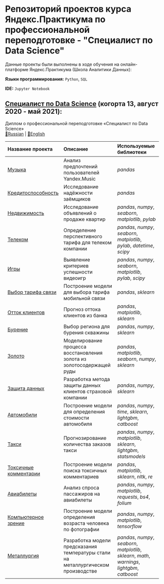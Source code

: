 # Репозиторий проектов курса Яндекс.Практикума по профессиональной переподготовке - "Специалист по Data Science"

Данные проекты были выполнены в ходе обучения на онлайн-платформе Яндекс.Практикума (Школа Аналитики Данных):

**Языки программирования:** `Python`, `SQL`

**IDE:** `Jupyter Notebook`

## [Специалист по Data Science](https://praktikum.yandex.ru/data-scientist) (когорта 13, август 2020 - май 2021):

Диплом о профессиональной переподготовке «Специалист по Data Science» \
[📜Russian](https://github.com/borisenko-ru/practicum_ds_data/blob/main/diploma/diploma.pdf) |
[📜English](https://github.com/borisenko-ru/practicum_ds_data/blob/main/diploma/diploma_en.pdf)

| Название проекта | Описание | Используемые библиотеки | 
| :---------------------- | :---------------------- | :---------------------- |
| [Музыка](01_Yandex_Music_project) | Анализ предпочтений пользователей Yandex.Music | *pandas* |
|	[Кредитоспособность](02_Customer_Credibility_project) | Исследование надёжности заёмщиков | *pandas* |
|	[Недвижимость](03_Yandex_Real_Estate_project) | Исследование объявлений о продаже квартир | *pandas*, *numpy*, *seaborn*, *matplotlib*, *pylab* |
|	[Телеком](04_Mobile_Phone_Tariffs_project) | Определение перспективного тарифа для телеком компании | *pandas*, *numpy*, *seaborn*, *matplotlib*, *pylab*, *datetime*, *scipy* |
|	[Игры](05_Games_project) | Выявление критериев успешности видеоигр | *pandas*, *numpy*, *seaborn*, *matplotlib*, *pylab*, *scipy* |
|	[Выбор тарифа связи](06_Mobile_Phone_Tariffs_ML_project) | Построение модели для выбора тарифа мобильной связи | *pandas*, *sklearn* |
|	[Отток клиентов](07_Churn_ML_project) | Прогноз оттока клиентов из банка | *pandas*, *matplotlib*, *sklearn* |
|	[Бурение](08_Oil_ML_project) | Выбор региона для бурения скважины | *pandas*, *numpy*, *sklearn* |
|	[Золото](09_Gold_Recovery_project) | Моделирование процесса восстановления золота из золотосодержащей руды | *pandas*, *matplotlib*, *seaborn*, *numpy*, *sklearn* |
|	[Защита данных](10_Customer_Data_Protection_LinReg_project) | Разработка метода защиты данных клиентов страховой компании | *pandas*, *numpy*, *sklearn* |
|	[Автомобили](11_Car_Price_Prediction_project) | Построение модели для определения стоимости автомобиля | *pandas*, *numpy*, *time*, *sklearn*, *lightgbm*, *catboost* |
|	[Такси](12_Taxi_Orders_Prediction_project) | Прогнозирование количества заказов такси | *pandas*, *numpy*, *matplotlib*, *sklearn*, *lightgbm*, *statsmodels* |
|	[Токсичные комментарии](13_Toxic_Comments_project) | Построение модели поиска токсичных комментариев | *pandas*, *matplotlib*, *sklearn*, *nltk*, *re* |
|	[Авиабилеты](14_Airline_Analytics_SQL_project) | Анализ спроса пассажиров на авиабилеты | *pandas*, *numpy*, *matplotlib*, *requests*, *bs4*, *folium* |
|	[Компьютерное зрение](15_Face_Recognition_CV_project) | Построение модели определения возраста человека по фотографии | *pandas*, *numpy*, *matplotlib*, *tensorflow* |
|	[Металлургия](16_Metallurgy_final_project) | Разработка модели предсказания температуры стали на металлургическом производстве | *pandas*, *numpy*, *seaborn*, *matplotlib*, *sklearn*, *math*, *warnings*, *lightgbm*, *catboost* |
